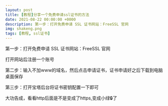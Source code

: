 ```yaml
---
layout: post
title: [教程]分享一个免费申请ssl证书的方法
date: 2021-08-22 00:00:00 +0000
description: 第一步：打开免费申请 SSL 证书网站：FreeSSL 官网
img: shakeng.png
tags: [教程, ssl证书]
---
```


第一步：打开免费申请 SSL 证书网站：FreeSSL 官网

打开网站后注册一个账号


第二步：输入不加www的域名，然后点击申请证书，证书申请好之后下载到电脑桌面保存

第三步：打开宝塔后台将证书密钥配置一下即可



大功告成，看看http后面是不是变成了https,变成小绿🔒了
